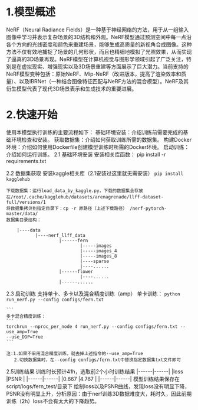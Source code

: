 # 1.模型概述
NeRF（Neural Radiance Fields）是一种基于神经网络的方法，用于从一组输入图像中学习并表示复杂场景的3D结构和外观。NeRF模型通过预测空间中每一点沿各个方向的光线密度和颜色来重建场景，能够生成高质量的新视角合成图像。这种方法不仅有效地捕捉了场景的几何形状，而且也精细地模拟了光照效果，从而实现了逼真的3D场景再现。NeRF模型在计算机视觉与图形学领域引起了广泛关注，特别是在虚拟现实、增强现实以及3D场景重建等方面展示了巨大潜力。当前支持的NeRF模型变种包括：原始NeRF、Mip-NeRF（改进版本，提高了渲染效率和质量）、以及IBRNet（一种结合图像特征匹配与NeRF方法的混合模型）。NeRF及其衍生模型代表了现代3D场景表示和生成技术的重要进展。

# 2.快速开始
使用本模型执行训练的主要流程如下：
    基础环境安装：介绍训练前需要完成的基础环境检查和安装。
    获取数据集：介绍如何获取训练所需的数据集。
    构建Docker环境：介绍如何使用Dockerfile创建模型训练时所需的Docker环境。
    启动训练：介绍如何运行训练。
2.1 基础环境安装
    安装相关库函数：
    pip install -r requirements.txt

2.2 数据集获取
    安装kaggle相关库（2.1安装过这里就无需安装）
    ```
    pip install kagglehub
    ```
    
    下载数据集：运行load_data_by_kaggle.py，下载的数据集会存放在/root/.cache/kagglehub/datasets/arenagrenade/llff-dataset-full/versions/1
    将数据集拷贝到指定目录下：cp -r 原路径（上述下载路径） /nerf-pytorch-master/data/
    数据集目录结构：
```angular2html
    |----data
           |----nerf_llff_data
                    |------fern
                            |-----images
                            |-----images_4
                            |-----images_8
                            |----sparse
                            |----......
                    |------flower
                            |----......
                    |------......
```
2.3 启动训练
    支持单卡、多卡以及混合精度训练（amp）
    单卡训练：
    ```
    python run_nerf.py --config configs/fern.txt
    ```

    ```
    多卡混合精度训练：
    ```
    torchrun --nproc_per_node 4 run_nerf.py --config configs/fern.txt --use_amp=True 
    --use_DDP=True
    ```

    注:1.如果不采用混合精度训练，就去掉上述指令的--use_amp=True
       2.切换数据集时，在--config configs/fern.txt中替换指定数据集txt文件即可

2.5训练结果
训练时长预计41h，选取前2个小时训练结果
|------|------|
|loss  |PSNR  |
|------|------|
|0.667 |4.767 |
|------|------|
模型训练结果保存在script/logs/fern_test/目录下
绘制loss以及PSNR曲线，发现loss没有明显下降，PSNR没有明显上升，分析原因：由于nerf训练3D数据难度大，耗时久，因此前期训练（2h）loss不会有太大的下降趋势。

